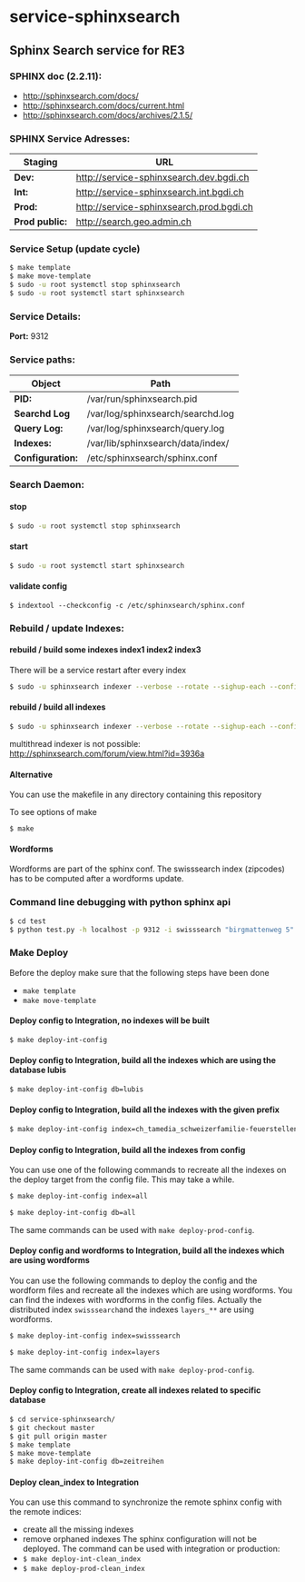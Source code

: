service-sphinxsearch
====================

Sphinx Search service for RE3
---------------------------------------------------

### SPHINX doc (2.2.11):

- http://sphinxsearch.com/docs/
- http://sphinxsearch.com/docs/current.html
- http://sphinxsearch.com/docs/archives/2.1.5/

### SPHINX Service Adresses:

Staging          | URL
-----------------|------------------------------------------|
**Dev:**         | http://service-sphinxsearch.dev.bgdi.ch  |
**Int:**         | http://service-sphinxsearch.int.bgdi.ch  |
**Prod:**        | http://service-sphinxsearch.prod.bgdi.ch |
**Prod public:** | http://search.geo.admin.ch               |

### Service Setup (update cycle)

```bash
$ make template
$ make move-template
$ sudo -u root systemctl stop sphinxsearch
$ sudo -u root systemctl start sphinxsearch
```

### Service Details:

**Port:**           9312

### Service paths:

Object            | Path
------------------|-----------------------------------|
**PID:**          | /var/run/sphinxsearch.pid         |
**Searchd Log**   | /var/log/sphinxsearch/searchd.log |
**Query Log:**    | /var/log/sphinxsearch/query.log   |
**Indexes:**      | /var/lib/sphinxsearch/data/index/ |
**Configuration:**| /etc/sphinxsearch/sphinx.conf     |

### Search Daemon:

#### stop

```bash
$ sudo -u root systemctl stop sphinxsearch
```

#### start

```bash
$ sudo -u root systemctl start sphinxsearch
```

#### validate config

```
$ indextool --checkconfig -c /etc/sphinxsearch/sphinx.conf
```

### Rebuild / update Indexes:
#### rebuild / build some indexes index1 index2 index3
There will be a service restart after every index

```bash
$ sudo -u sphinxsearch indexer --verbose --rotate --sighup-each --config /etc/sphinxsearch/sphinx.conf index1 index2 index3
```

#### rebuild / build all indexes

```bash
$ sudo -u sphinxsearch indexer --verbose --rotate --sighup-each --config /etc/sphinxsearch/sphinx.conf --all
```
multithread indexer is not possible: http://sphinxsearch.com/forum/view.html?id=3936a

#### Alternative

You can use the makefile in any directory containing this repository

To see options of make

```
$ make
```

#### Wordforms

Wordforms are part of the sphinx conf.
The swisssearch index (zipcodes) has to be computed after a wordforms update.

### Command line debugging with python sphinx api

```bash
$ cd test
$ python test.py -h localhost -p 9312 -i swisssearch "birgmattenweg 5"
```

### Make Deploy

Before the deploy make sure that the following steps have been done
* ```make template```
* ```make move-template```

#### Deploy config to Integration, no indexes will be built

```bash
$ make deploy-int-config
```

#### Deploy config to Integration, build all the indexes which are using the database lubis

```bash
$ make deploy-int-config db=lubis
```

#### Deploy config to Integration, build all the indexes with the given prefix

```bash
$ make deploy-int-config index=ch_tamedia_schweizerfamilie-feuerstellen
```

#### Deploy config to Integration, build all the indexes from config

You can use one of the following commands to recreate all the indexes on the deploy target from the config file. This may take a while.

```bash
$ make deploy-int-config index=all
```

```bash
$ make deploy-int-config db=all
```

The same commands can be used with ```make deploy-prod-config```.

#### Deploy config and wordforms to Integration, build all the indexes which are using wordforms

You can use the following commands to deploy the config and the wordform files and recreate all the indexes which are using wordforms. You can find the indexes with wordforms in the config files. Actually the distributed index ``swisssearch``and the indexes ``layers_**`` are using wordforms.

```bash
$ make deploy-int-config index=swisssearch
```

```bash
$ make deploy-int-config index=layers
```

The same commands can be used with ```make deploy-prod-config```.

#### Deploy config to Integration, create all indexes related to specific database

```bash
$ cd service-sphinxsearch/
$ git checkout master
$ git pull origin master
$ make template
$ make move-template
$ make deploy-int-config db=zeitreihen
```

#### Deploy **clean_index** to Integration

You can use this command to synchronize the remote sphinx config with the remote indices:
* create all the missing indexes
* remove orphaned indexes
The sphinx configuration will not be deployed. The command can be used with integration or production: 
* ``$ make deploy-int-clean_index``
* ``$ make deploy-prod-clean_index``
